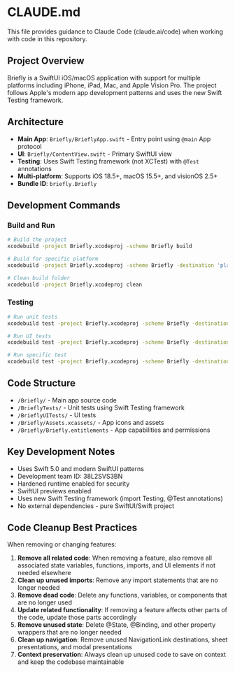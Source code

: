 # CLAUDE.md

This file provides guidance to Claude Code (claude.ai/code) when working with code in this repository.

## Project Overview

Briefly is a SwiftUI iOS/macOS application with support for multiple platforms including iPhone, iPad, Mac, and Apple Vision Pro. The project follows Apple's modern app development patterns and uses the new Swift Testing framework.

## Architecture

- **Main App**: `Briefly/BrieflyApp.swift` - Entry point using `@main` App protocol
- **UI**: `Briefly/ContentView.swift` - Primary SwiftUI view
- **Testing**: Uses Swift Testing framework (not XCTest) with `@Test` annotations
- **Multi-platform**: Supports iOS 18.5+, macOS 15.5+, and visionOS 2.5+
- **Bundle ID**: `briefly.Briefly`

## Development Commands

### Build and Run
```bash
# Build the project
xcodebuild -project Briefly.xcodeproj -scheme Briefly build

# Build for specific platform
xcodebuild -project Briefly.xcodeproj -scheme Briefly -destination 'platform=iOS Simulator,name=iPhone 15' build

# Clean build folder
xcodebuild -project Briefly.xcodeproj clean
```

### Testing
```bash
# Run unit tests
xcodebuild test -project Briefly.xcodeproj -scheme Briefly -destination 'platform=iOS Simulator,name=iPhone 15'

# Run UI tests
xcodebuild test -project Briefly.xcodeproj -scheme Briefly -destination 'platform=iOS Simulator,name=iPhone 15' -only-testing:BrieflyUITests

# Run specific test
xcodebuild test -project Briefly.xcodeproj -scheme Briefly -destination 'platform=iOS Simulator,name=iPhone 15' -only-testing:BrieflyTests/BrieflyTests/example
```

## Code Structure

- `/Briefly/` - Main app source code
- `/BrieflyTests/` - Unit tests using Swift Testing framework
- `/BrieflyUITests/` - UI tests
- `/Briefly/Assets.xcassets/` - App icons and assets
- `/Briefly/Briefly.entitlements` - App capabilities and permissions

## Key Development Notes

- Uses Swift 5.0 and modern SwiftUI patterns
- Development team ID: 38L2SVS3BN
- Hardened runtime enabled for security
- SwiftUI previews enabled
- Uses new Swift Testing framework (import Testing, @Test annotations)
- No external dependencies - pure SwiftUI/Swift project

## Code Cleanup Best Practices

When removing or changing features:
1. **Remove all related code**: When removing a feature, also remove all associated state variables, functions, imports, and UI elements if not needed elsewhere
2. **Clean up unused imports**: Remove any import statements that are no longer needed
3. **Remove dead code**: Delete any functions, variables, or components that are no longer used
4. **Update related functionality**: If removing a feature affects other parts of the code, update those parts accordingly
5. **Remove unused state**: Delete @State, @Binding, and other property wrappers that are no longer needed
6. **Clean up navigation**: Remove unused NavigationLink destinations, sheet presentations, and modal presentations
7. **Context preservation**: Always clean up unused code to save on context and keep the codebase maintainable